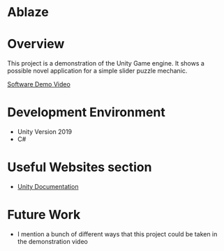 # Ablaze
# Overview
This project is a demonstration of the Unity Game engine. It shows a possible novel application for a simple slider puzzle mechanic.

[Software Demo Video](https://youtu.be/xHsD_jkUqtk)

# Development Environment
* Unity Version 2019
* C#

# Useful Websites section
* [Unity Documentation](https://docs.unity.com/)

# Future Work
* I mention a bunch of different ways that this project could be taken in the demonstration video
